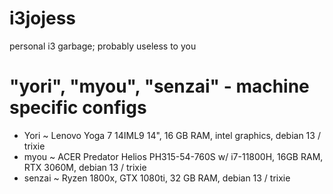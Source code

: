 # i3jojess
personal i3 garbage; probably useless to you

# "yori", "myou", "senzai" - machine specific configs
* Yori ~ Lenovo Yoga 7 14IML9 14", 16 GB RAM, intel graphics, debian 13 / trixie
* myou ~ ACER Predator Helios PH315-54-760S w/ i7-11800H, 16GB RAM, RTX 3060M, debian 13 / trixie
* senzai ~ Ryzen 1800x, GTX 1080ti, 32 GB RAM, debian 13 / trixie
